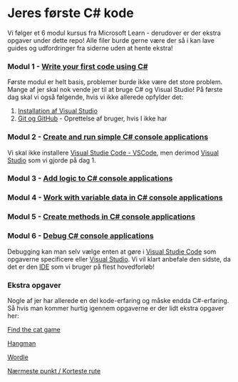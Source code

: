 # Jeres første C# kode 

Vi følger et 6 modul kursus fra Microsoft Learn - derudover er der ekstra opgaver under dette repo! 
Alle filer burde gerne være der så i kan lave guides og udfordringer fra siderne uden at hente ekstra!

### Modul 1 - [Write your first code using C#](https://learn.microsoft.com/en-us/training/paths/get-started-c-sharp-part-1/)

Første modul er helt basis, problemer burde ikke være det store problem. Mange af jer skal nok vende jer til at bruge C# og Visual Studio!
På første dag skal vi også følgende, hvis vi ikke allerede opfylder det: 
1.  [Installation af Visual Studio](https://www.notion.so/Installation-af-Visual-Studio-3fce612556a54e939e01e0b63ed2135c?pvs=21) 
2. [Git og GitHub](https://www.notion.so/Git-og-GitHub-e768b5be2bff49c9b7dda29302588f3b?pvs=21) - Oprettelse af bruger, hvis I ikke har

### Modul 2 - [Create and run simple C# console applications](https://learn.microsoft.com/en-us/training/paths/get-started-c-sharp-part-2/)

Vi skal ikke installere [Visual Studie Code - VSCode](https://www.notion.so/mercantec/Visual-Studie-Code-VSCode-7ae261e136d24ffe851bd290a260976d?pvs=4), men derimod [Visual Studio](https://www.notion.so/mercantec/Visual-Studio-233c96d7687a4594bd670674e3cf39dc?pvs=4) som vi gjorde på dag 1. 

### Modul 3 - [Add logic to C# console applications](https://learn.microsoft.com/en-us/training/paths/get-started-c-sharp-part-3/)

### Modul 4 - [Work with variable data in C# console applications](https://learn.microsoft.com/en-us/training/paths/get-started-c-sharp-part-4/)

### Modul 5 - [Create methods in C# console applications](https://learn.microsoft.com/en-us/training/paths/get-started-c-sharp-part-5/)

### Modul 6 - [Debug C# console applications](https://learn.microsoft.com/en-us/training/paths/get-started-c-sharp-part-6/)

Debugging kan man selv vælge enten at gøre i [Visual Studie Code](https://www.notion.so/mercantec/Visual-Studie-Code-VSCode-7ae261e136d24ffe851bd290a260976d?pvs=4) som opgaverne specificere eller [Visual Studio](https://www.notion.so/mercantec/Visual-Studio-233c96d7687a4594bd670674e3cf39dc?pvs=4). Vi vil klart anbefale den sidste, da det er den [IDE](https://www.notion.so/mercantec/IDE-2478d6538a004ae78b323d80bce7f0d2?pvs=4) som vi bruger på flest hovedforløb!

### Ekstra opgaver

Nogle af jer har allerede en del kode-erfaring og måske endda C#-erfaring. Så hvis man kommer hurtig igennem opgaverne er der lidt ekstra opgaver her: <br>

[Find the cat game](https://www.notion.so/Find-the-cat-game-e424e3a12a2b46c4b3a73e8167dfd624?pvs=21) 

[Hangman](https://www.notion.so/Hangman-84b65f0e3b8b43e7ab2a2cba9a260940?pvs=21) 

[Wordle](https://www.notion.so/Wordle-101117d07e79459c8fc5b74e6984516a?pvs=21) 

[Nærmeste punkt / Korteste rute](https://www.notion.so/N-rmeste-punkt-Korteste-rute-09f61913f45948bc84ed0fb2525a9a67?pvs=21)
